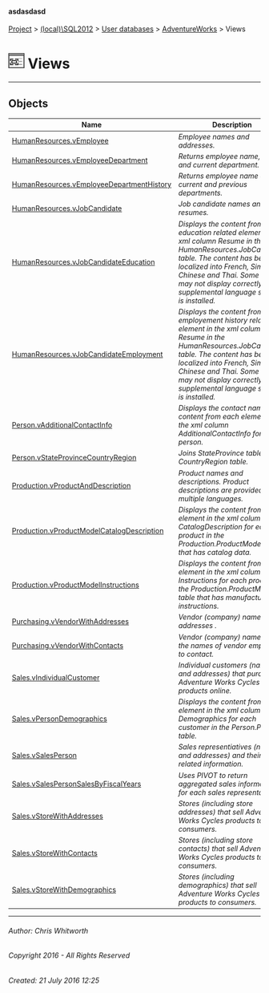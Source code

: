 #### asdasdasd

[Project](../../../../index.md) > [(local)\\SQL2012](../../../index.md) > [User databases](../../index.md) > [AdventureWorks](../index.md) > Views

# ![Views](../../../../Images/View32.png) Views

---

## <a name="#objects"></a>Objects

| Name | Description |
|---|---|
| [HumanResources.vEmployee](vEmployee.md) | _Employee names and addresses._ |
| [HumanResources.vEmployeeDepartment](vEmployeeDepartment.md) | _Returns employee name, title, and current department._ |
| [HumanResources.vEmployeeDepartmentHistory](vEmployeeDepartmentHistory.md) | _Returns employee name and current and previous departments._ |
| [HumanResources.vJobCandidate](vJobCandidate.md) | _Job candidate names and resumes._ |
| [HumanResources.vJobCandidateEducation](vJobCandidateEducation.md) | _Displays the content from each education related element in the xml column Resume in the HumanResources.JobCandidate table. The content has been localized into French, Simplified Chinese and Thai. Some data may not display correctly unless supplemental language support is installed._ |
| [HumanResources.vJobCandidateEmployment](vJobCandidateEmployment.md) | _Displays the content from each employement history related element in the xml column Resume in the HumanResources.JobCandidate table. The content has been localized into French, Simplified Chinese and Thai. Some data may not display correctly unless supplemental language support is installed._ |
| [Person.vAdditionalContactInfo](vAdditionalContactInfo.md) | _Displays the contact name and content from each element in the xml column AdditionalContactInfo for that person._ |
| [Person.vStateProvinceCountryRegion](vStateProvinceCountryRegion.md) | _Joins StateProvince table with CountryRegion table._ |
| [Production.vProductAndDescription](vProductAndDescription.md) | _Product names and descriptions. Product descriptions are provided in multiple languages._ |
| [Production.vProductModelCatalogDescription](vProductModelCatalogDescription.md) | _Displays the content from each element in the xml column CatalogDescription for each product in the Production.ProductModel table that has catalog data._ |
| [Production.vProductModelInstructions](vProductModelInstructions.md) | _Displays the content from each element in the xml column Instructions for each product in the Production.ProductModel table that has manufacturing instructions._ |
| [Purchasing.vVendorWithAddresses](vVendorWithAddresses.md) | _Vendor (company) names and addresses ._ |
| [Purchasing.vVendorWithContacts](vVendorWithContacts.md) | _Vendor (company) names  and the names of vendor employees to contact._ |
| [Sales.vIndividualCustomer](vIndividualCustomer.md) | _Individual customers (names and addresses) that purchase Adventure Works Cycles products online._ |
| [Sales.vPersonDemographics](vPersonDemographics.md) | _Displays the content from each element in the xml column Demographics for each customer in the Person.Person table._ |
| [Sales.vSalesPerson](vSalesPerson.md) | _Sales representiatives (names and addresses) and their sales-related information._ |
| [Sales.vSalesPersonSalesByFiscalYears](vSalesPersonSalesByFiscalYears.md) | _Uses PIVOT to return aggregated sales information for each sales representative._ |
| [Sales.vStoreWithAddresses](vStoreWithAddresses.md) | _Stores (including store addresses) that sell Adventure Works Cycles products to consumers._ |
| [Sales.vStoreWithContacts](vStoreWithContacts.md) | _Stores (including store contacts) that sell Adventure Works Cycles products to consumers._ |
| [Sales.vStoreWithDemographics](vStoreWithDemographics.md) | _Stores (including demographics) that sell Adventure Works Cycles products to consumers._ |


---

###### Author:  Chris Whitworth

###### Copyright 2016 - All Rights Reserved

###### Created: 21 July 2016 12:25

